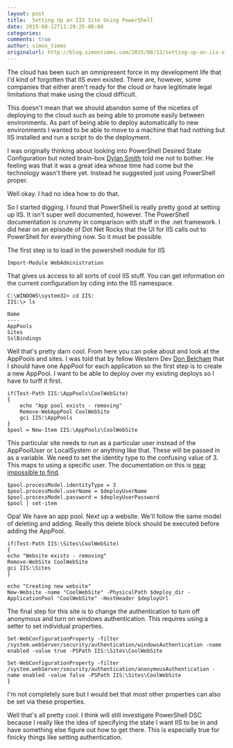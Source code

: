 ```yaml
---
layout: post
title:  Setting Up an IIS Site Using PowerShell
date: 2015-08-12T11:29:25-06:00
categories:
comments: true
author: simon_timms
originalurl: http://blog.simontimms.com/2015/08/12/setting-up-an-iis-site-using-powershell/
---
```


The cloud has been such an omnipresent force in my development life that I'd kind of forgotten that IIS even existed. There are, however, some companies that either aren't ready for the cloud or have legitimate legal limitations that make using the cloud difficult.

This doesn't mean that we should abandon some of the niceties of deploying to the cloud such as being able to promote easily between environments. As part of being able to deploy automatically to new environments I wanted to be able to move to a machine that had nothing but IIS installed and run a script to do the deployment.

I was originally thinking about looking into PowerShell Desired State Configuration but noted brain-box [Dylan Smith](http://www.westerndevs.com/bios/dylan_smith/) told me not to bother. He feeling was that it was a great idea whose time had come but the technology wasn't there yet. Instead he suggested just using PowerShell proper.

Well okay. I had no idea how to do that.

So I started digging. I found that PowerShell is really pretty good at setting up IIS. It isn't super well documented, however. The PowerShell documentation is crummy in comparison with stuff in the .net framework. I did hear on an episode of Dot Net Rocks that the UI for IIS calls out to PowerShell for everything now. So it must be possible.

The first step is to load in the powershell module for IIS

```
Import-Module WebAdministration
```

That gives us access to all sorts of cool IIS stuff. You can get information on the current configuration by cding into the IIS namespace.

```
C:\WINDOWS\system32> cd IIS:
IIS:\> ls

Name
----
AppPools
Sites
SslBindings

```

Well that's pretty darn cool. From here you can poke about and look at the AppPools and sites. I was told that by fellow Western Dev [Don Belcham](http://www.westerndevs.com/bios/donald_belcham/) that I should have one AppPool for each application so the first step is to create a new AppPool. I want to be able to deploy over my existing deploys so I have to turff it first.

```
if(Test-Path IIS:\AppPools\CoolWebSite)
{
	echo "App pool exists - removing"
	Remove-WebAppPool CoolWebSite
	gci IIS:\AppPools
}
$pool = New-Item IIS:\AppPools\CoolWebSite
```
This particular site needs to run as a particular user instead of the AppPoolUser or LocalSystem or anything like that. These will be passed in as a variable. We need to set the identity type to the confusing value of 3. This maps to using a specific user. The documentation on this is [near impossible to find](https://msdn.microsoft.com/en-us/library/ms689446(v=vs.90).aspx).

```
$pool.processModel.identityType = 3
$pool.processModel.userName = $deployUserName
$pool.processModel.password = $deployUserPassword
$pool | set-item
```
Opa! We have an app pool. Next up a website. We'll follow the same model of deleting and adding. Really this delete block should be executed before adding the AppPool.

```
if(Test-Path IIS:\Sites\CoolWebSite)
{
echo "Website exists - removing"
Remove-WebSite CoolWebSite
gci IIS:\Sites
}

echo "Creating new website"
New-Website -name "CoolWebSite" -PhysicalPath $deploy_dir -ApplicationPool "CoolWebSite" -HostHeader $deployUrl
```

The final step for this site is to change the authentication to turn off anonymous and turn on windows authentication. This requires using a setter to set individual properties.

```
Set-WebConfigurationProperty -filter /system.webServer/security/authentication/windowsAuthentication -name enabled -value true -PSPath IIS:\Sites\CoolWebSite

Set-WebConfigurationProperty -filter /system.webServer/security/authentication/anonymousAuthentication -name enabled -value false -PSPath IIS:\Sites\CoolWebSite
}
```

I'm not completely sure but I would bet that most other properties can also be set via these properties.

Well that's all pretty cool. I think will still investigate PowerShell DSC because I really like the idea of specifying the state I want IIS to be in and have something else figure out how to get there. This is especially true for finicky things like setting authentication.
